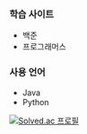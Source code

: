 
### 학습 사이트
* 백준
* 프로그래머스

### 사용 언어
* Java
* Python

[![Solved.ac 프로필](http://mazassumnida.wtf/api/v2/generate_badge?boj=rumaroo&)](https://solved.ac/rumaroo)
